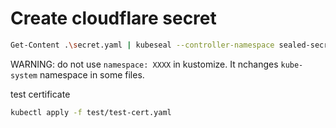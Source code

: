 # Create cloudflare secret

```sh
Get-Content .\secret.yaml | kubeseal --controller-namespace sealed-secrets --controller-name sealed-secrets --namespace cert-manager --format yaml > sealedsecret.yaml
```

WARNING: do not use `namespace: XXXX` in kustomize. It nchanges `kube-system` namespace in some files.

test certificate

```sh
kubectl apply -f test/test-cert.yaml
```